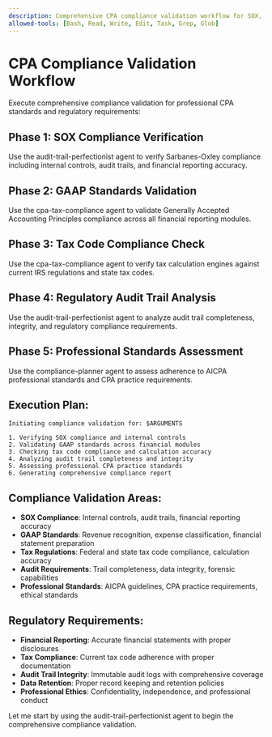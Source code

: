 ```yaml
---
description: Comprehensive CPA compliance validation workflow for SOX, GAAP, and regulatory requirements with automated audit trail verification
allowed-tools: [Bash, Read, Write, Edit, Task, Grep, Glob]
---
```


# CPA Compliance Validation Workflow

Execute comprehensive compliance validation for professional CPA standards and regulatory requirements:

## Phase 1: SOX Compliance Verification
Use the audit-trail-perfectionist agent to verify Sarbanes-Oxley compliance including internal controls, audit trails, and financial reporting accuracy.

## Phase 2: GAAP Standards Validation
Use the cpa-tax-compliance agent to validate Generally Accepted Accounting Principles compliance across all financial reporting modules.

## Phase 3: Tax Code Compliance Check
Use the cpa-tax-compliance agent to verify tax calculation engines against current IRS regulations and state tax codes.

## Phase 4: Regulatory Audit Trail Analysis
Use the audit-trail-perfectionist agent to analyze audit trail completeness, integrity, and regulatory compliance requirements.

## Phase 5: Professional Standards Assessment
Use the compliance-planner agent to assess adherence to AICPA professional standards and CPA practice requirements.

## Execution Plan:
```
Initiating compliance validation for: $ARGUMENTS

1. Verifying SOX compliance and internal controls
2. Validating GAAP standards across financial modules
3. Checking tax code compliance and calculation accuracy
4. Analyzing audit trail completeness and integrity
5. Assessing professional CPA practice standards
6. Generating comprehensive compliance report
```

## Compliance Validation Areas:
- **SOX Compliance**: Internal controls, audit trails, financial reporting accuracy
- **GAAP Standards**: Revenue recognition, expense classification, financial statement preparation
- **Tax Regulations**: Federal and state tax code compliance, calculation accuracy
- **Audit Requirements**: Trail completeness, data integrity, forensic capabilities
- **Professional Standards**: AICPA guidelines, CPA practice requirements, ethical standards

## Regulatory Requirements:
- **Financial Reporting**: Accurate financial statements with proper disclosures
- **Tax Compliance**: Current tax code adherence with proper documentation
- **Audit Trail Integrity**: Immutable audit logs with comprehensive coverage
- **Data Retention**: Proper record keeping and retention policies
- **Professional Ethics**: Confidentiality, independence, and professional conduct

Let me start by using the audit-trail-perfectionist agent to begin the comprehensive compliance validation.